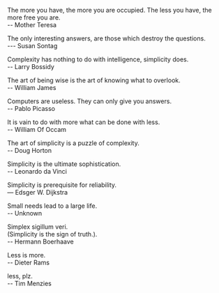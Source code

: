 
The more you have, the more you are occupied. The less you have, the more free you are.  
-- Mother Teresa

The only interesting answers, are those which destroy the questions.  
--- Susan Sontag

Complexity has nothing to do with intelligence, simplicity does.  
-- Larry Bossidy

The art of being wise is the art of knowing what to overlook.  
-- William James

Computers are useless. They can only give you answers.  
-- Pablo Picasso

It is vain to do with more what can be done with less.  
-- William Of Occam

The art of simplicity is a puzzle of complexity.  
-- Doug Horton

Simplicity is the ultimate sophistication.  
-- Leonardo da Vinci

Simplicity is prerequisite for reliability.  
— Edsger W. Dijkstra

Small needs lead to a large life.  
-- Unknown

Simplex sigillum veri.  
(Simplicity is the sign of truth.).      
-- Hermann Boerhaave

Less is more.  
-- Dieter Rams

less, plz.  
-- Tim Menzies
